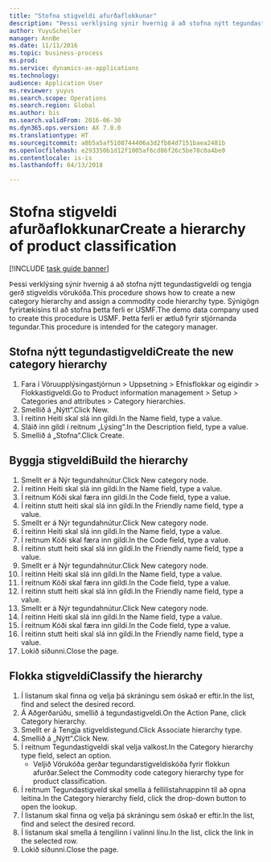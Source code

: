```yaml
--- 
title: "Stofna stigveldi afurðaflokkunar"
description: "Þessi verklýsing sýnir hvernig á að stofna nýtt tegundastigveldi og tengja gerð stigveldis vörukóða."
author: YuyuScheller
manager: AnnBe
ms.date: 11/11/2016
ms.topic: business-process
ms.prod: 
ms.service: dynamics-ax-applications
ms.technology: 
audience: Application User
ms.reviewer: yuyus
ms.search.scope: Operations
ms.search.region: Global
ms.author: bis
ms.search.validFrom: 2016-06-30
ms.dyn365.ops.version: AX 7.0.0
ms.translationtype: HT
ms.sourcegitcommit: a8b5a5af5108744406a3d2fb84d7151baea2481b
ms.openlocfilehash: e293350b1d12f1005af6cd86f26c5be78c0a4be0
ms.contentlocale: is-is
ms.lasthandoff: 04/13/2018

---
```

# <a name="create-a-hierarchy-of-product-classification"></a><span data-ttu-id="48121-103">Stofna stigveldi afurðaflokkunar</span><span class="sxs-lookup"><span data-stu-id="48121-103">Create a hierarchy of product classification</span></span>

[!INCLUDE [task guide banner](../../includes/task-guide-banner.md)]

<span data-ttu-id="48121-104">Þessi verklýsing sýnir hvernig á að stofna nýtt tegundastigveldi og tengja gerð stigveldis vörukóða.</span><span class="sxs-lookup"><span data-stu-id="48121-104">This procedure shows how to create a new category hierarchy and assign a commodity code hierarchy type.</span></span> <span data-ttu-id="48121-105">Sýnigögn fyrirtækisins til að stofna þetta ferli er USMF.</span><span class="sxs-lookup"><span data-stu-id="48121-105">The demo data company used to create this procedure is USMF.</span></span> <span data-ttu-id="48121-106">Þetta ferli er ætluð fyrir stjórnanda tegundar.</span><span class="sxs-lookup"><span data-stu-id="48121-106">This procedure is intended for the category manager.</span></span>


## <a name="create-the-new-category-hierarchy"></a><span data-ttu-id="48121-107">Stofna nýtt tegundastigveldi</span><span class="sxs-lookup"><span data-stu-id="48121-107">Create the new category hierarchy</span></span>
1. <span data-ttu-id="48121-108">Fara í Vöruupplýsingastjórnun > Uppsetning > Efnisflokkar og eigindir > Flokkastigveldi.</span><span class="sxs-lookup"><span data-stu-id="48121-108">Go to Product information management > Setup > Categories and attributes > Category hierarchies.</span></span>
2. <span data-ttu-id="48121-109">Smellið á „Nýtt“.</span><span class="sxs-lookup"><span data-stu-id="48121-109">Click New.</span></span>
3. <span data-ttu-id="48121-110">Í reitinn Heiti skal slá inn gildi.</span><span class="sxs-lookup"><span data-stu-id="48121-110">In the Name field, type a value.</span></span>
4. <span data-ttu-id="48121-111">Sláið inn gildi í reitnum „Lýsing“.</span><span class="sxs-lookup"><span data-stu-id="48121-111">In the Description field, type a value.</span></span>
5. <span data-ttu-id="48121-112">Smellið á „Stofna“.</span><span class="sxs-lookup"><span data-stu-id="48121-112">Click Create.</span></span>

## <a name="build-the-hierarchy"></a><span data-ttu-id="48121-113">Byggja stigveldi</span><span class="sxs-lookup"><span data-stu-id="48121-113">Build the hierarchy</span></span>
1. <span data-ttu-id="48121-114">Smellt er á Nýr tegundahnútur.</span><span class="sxs-lookup"><span data-stu-id="48121-114">Click New category node.</span></span>
2. <span data-ttu-id="48121-115">Í reitinn Heiti skal slá inn gildi.</span><span class="sxs-lookup"><span data-stu-id="48121-115">In the Name field, type a value.</span></span>
3. <span data-ttu-id="48121-116">Í reitnum Kóði skal færa inn gildi.</span><span class="sxs-lookup"><span data-stu-id="48121-116">In the Code field, type a value.</span></span>
4. <span data-ttu-id="48121-117">Í reitinn stutt heiti skal slá inn gildi.</span><span class="sxs-lookup"><span data-stu-id="48121-117">In the Friendly name field, type a value.</span></span>
5. <span data-ttu-id="48121-118">Smellt er á Nýr tegundahnútur.</span><span class="sxs-lookup"><span data-stu-id="48121-118">Click New category node.</span></span>
6. <span data-ttu-id="48121-119">Í reitinn Heiti skal slá inn gildi.</span><span class="sxs-lookup"><span data-stu-id="48121-119">In the Name field, type a value.</span></span>
7. <span data-ttu-id="48121-120">Í reitnum Kóði skal færa inn gildi.</span><span class="sxs-lookup"><span data-stu-id="48121-120">In the Code field, type a value.</span></span>
8. <span data-ttu-id="48121-121">Í reitinn stutt heiti skal slá inn gildi.</span><span class="sxs-lookup"><span data-stu-id="48121-121">In the Friendly name field, type a value.</span></span>
9. <span data-ttu-id="48121-122">Smellt er á Nýr tegundahnútur.</span><span class="sxs-lookup"><span data-stu-id="48121-122">Click New category node.</span></span>
10. <span data-ttu-id="48121-123">Í reitinn Heiti skal slá inn gildi.</span><span class="sxs-lookup"><span data-stu-id="48121-123">In the Name field, type a value.</span></span>
11. <span data-ttu-id="48121-124">Í reitnum Kóði skal færa inn gildi.</span><span class="sxs-lookup"><span data-stu-id="48121-124">In the Code field, type a value.</span></span>
12. <span data-ttu-id="48121-125">Í reitinn stutt heiti skal slá inn gildi.</span><span class="sxs-lookup"><span data-stu-id="48121-125">In the Friendly name field, type a value.</span></span>
13. <span data-ttu-id="48121-126">Smellt er á Nýr tegundahnútur.</span><span class="sxs-lookup"><span data-stu-id="48121-126">Click New category node.</span></span>
14. <span data-ttu-id="48121-127">Í reitinn Heiti skal slá inn gildi.</span><span class="sxs-lookup"><span data-stu-id="48121-127">In the Name field, type a value.</span></span>
15. <span data-ttu-id="48121-128">Í reitnum Kóði skal færa inn gildi.</span><span class="sxs-lookup"><span data-stu-id="48121-128">In the Code field, type a value.</span></span>
16. <span data-ttu-id="48121-129">Í reitinn stutt heiti skal slá inn gildi.</span><span class="sxs-lookup"><span data-stu-id="48121-129">In the Friendly name field, type a value.</span></span>
17. <span data-ttu-id="48121-130">Lokið síðunni.</span><span class="sxs-lookup"><span data-stu-id="48121-130">Close the page.</span></span>

## <a name="classify-the-hierarchy"></a><span data-ttu-id="48121-131">Flokka stigveldi</span><span class="sxs-lookup"><span data-stu-id="48121-131">Classify the hierarchy</span></span>
1. <span data-ttu-id="48121-132">Í listanum skal finna og velja þá skráningu sem óskað er eftir.</span><span class="sxs-lookup"><span data-stu-id="48121-132">In the list, find and select the desired record.</span></span>
2. <span data-ttu-id="48121-133">Á Aðgerðarúðu, smellið á  tegundastigveldi.</span><span class="sxs-lookup"><span data-stu-id="48121-133">On the Action Pane, click Category hierarchy.</span></span>
3. <span data-ttu-id="48121-134">Smellt er á Tengja stigveldistegund.</span><span class="sxs-lookup"><span data-stu-id="48121-134">Click Associate hierarchy type.</span></span>
4. <span data-ttu-id="48121-135">Smellið á „Nýtt“.</span><span class="sxs-lookup"><span data-stu-id="48121-135">Click New.</span></span>
5. <span data-ttu-id="48121-136">Í reitnum Tegundastigveldi skal velja valkost.</span><span class="sxs-lookup"><span data-stu-id="48121-136">In the Category hierarchy type field, select an option.</span></span>
    * <span data-ttu-id="48121-137">Veljið Vörukóða gerðar tegundarstigveldiskóða fyrir flokkun afurðar.</span><span class="sxs-lookup"><span data-stu-id="48121-137">Select the Commodity code category hierarchy type for product classification.</span></span>  
6. <span data-ttu-id="48121-138">Í reitnum Tegundastigveld skal smella á fellilistahnappinn til að opna leitina.</span><span class="sxs-lookup"><span data-stu-id="48121-138">In the Category hierarchy field, click the drop-down button to open the lookup.</span></span>
7. <span data-ttu-id="48121-139">Í listanum skal finna og velja þá skráningu sem óskað er eftir.</span><span class="sxs-lookup"><span data-stu-id="48121-139">In the list, find and select the desired record.</span></span>
8. <span data-ttu-id="48121-140">Í listanum skal smella á tengilinn í valinni línu.</span><span class="sxs-lookup"><span data-stu-id="48121-140">In the list, click the link in the selected row.</span></span>
9. <span data-ttu-id="48121-141">Lokið síðunni.</span><span class="sxs-lookup"><span data-stu-id="48121-141">Close the page.</span></span>


